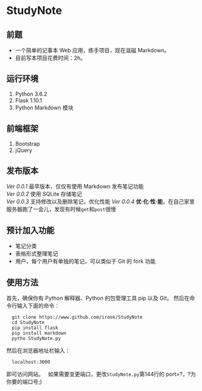 # StudyNote
## 前题
* 一个简单的记事本 Web 应用，练手项目，现在滋磁 Markdown。
* 目前写本项目花费时间：2h。

## 运行环境
1. Python 3.6.2
2. Flask 1.10.1
3. Python Markdown 模块

## 前端框架
1. Bootstrap
2. jQuery

## 发布版本
*Ver 0.0.1* 最早版本，仅仅有使用 Markdown 发布笔记功能  
*Ver 0.0.2* 使用 SQLite 存储笔记  
*Ver 0.0.3* 支持修改以及删除笔记，优化性能 
*Ver 0.0.4* **优·化·性·能**，在自己家里服务器跑了一会儿，发现有时候`get`和`post`很慢

## 预计加入功能
- 笔记分类
- 表格形式整理笔记
- 用户，每个用户有单独的笔记，可以类似于 Git 的 fork 功能

## 使用方法
首先，确保你有 Python 解释器、Python 的包管理工具 pip 以及 Git。
然后在命令行输入下面的命令：
```
  git clone https://www.github.com/irook/StudyNote
  cd StudyNote
  pip install flask
  pip install markdown
  pytho StudyNote.py
```
然后在浏览器地址栏输入：
```
  localhost:3000
```
即可访问网站。  
如果需要变更端口，更改`StudyNote.py`第144行的 port=?，?为你要的端口号;)
